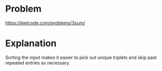 # Problem

https://leetcode.com/problems/3sum/

# Explanation

Sorting the input makes it easier to pick out unique triplets and skip past repeated entries as necessary.

